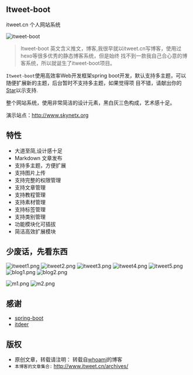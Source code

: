 ## Itweet-boot
itweet.cn 个人网站系统

![itweet-boot](https://github.com/itweet/itweet-boot/raw/master/images/dribbble.gif)

> Itweet-boot 英文含义推文，博客,我很早就以itweet.cn写博客，使用过hexo等很多优秀的静态博客系统，但是始终
> 找不到一款我自己合心意的博客系统，所以就诞生了itweet-boot项目。

`Itweet-boot`使用高效率Web开发框架spring boot开发，默认支持多主题，可以随便扩展新的主题，后台暂时不支持多主题，如果觉得项
目不错，请献出你的[Star](https://github.com/itweet/itweet-boot/stargazers)以示支持.

整个网站系统，使用非常简洁的设计元素，黑白灰三色构成，艺术感十足。

演示站点：http://www.skynetx.org

## 特性

+ 大道至简,设计感十足
+ Markdown 文章发布
+ 支持多主题，方便扩展
+ 支持图片上传
+ 支持完整的权限管理
+ 支持文章管理
+ 支持教程管理
+ 支持素材管理
+ 支持标签管理
+ 支持类别管理
+ 功能模块化可插拔
+ 简洁高效扩展模块

## 少废话，先看东西

![itweet1.png](https://github.com/itweet/itweet-boot/raw/master/images/itweet1.png)
![itweet2.png](https://github.com/itweet/itweet-boot/raw/master/images/itweet2.png)
![itweet3.png](https://github.com/itweet/itweet-boot/raw/master/images/itweet3.png)
![itweet4.png](https://github.com/itweet/itweet-boot/raw/master/images/itweet4.png)
![itweet5.png](https://github.com/itweet/itweet-boot/raw/master/images/itweet5.png)
![blog1.png](https://github.com/itweet/itweet-boot/raw/master/images/blog1.png)
![blog2.png](https://github.com/itweet/itweet-boot/raw/master/images/blog2.png)

![m1.png](https://github.com/itweet/itweet-boot/raw/master/images/m1.png)
![m2.png](https://github.com/itweet/itweet-boot/raw/master/images/m2.png)


## 感谢

+ [spring-boot](https://projects.spring.io/spring-boot)
+ [itdeer](https://github.com/itdeer)

版权
---
 - 原创文章，转载请注明： 转载自[whoami](http://www.itweet.cn)的博客 
 - `本博客的文章集合:` http://www.itweet.cn/archives/